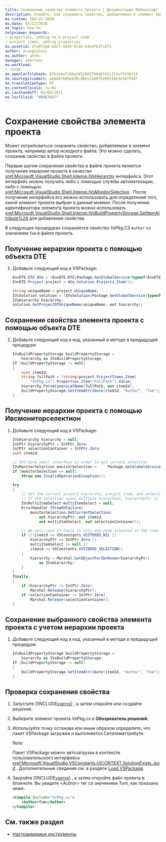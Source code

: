 ```yaml
---
title: Сохранение свойства элемента проекта | Документация Майкрософт
description: Узнайте, как сохранить свойство, добавляемое в элемент проекта, путем сохранения свойства в файле проекта в расширенном типе проекта.
ms.custom: SEO-VS-2020
ms.date: 03/22/2018
ms.topic: how-to
helpviewer_keywords:
- properties, adding to a project item
- project items, adding properties
ms.assetid: d7a0f2b0-d427-4d49-9536-54edfb37c0f3
author: acangialosi
ms.author: anthc
manager: jmartens
ms.workload:
- vssdk
ms.openlocfilehash: 63b1a4a7cb6e2d12882794a07e51151effe36716
ms.sourcegitcommit: ae6d47b09a439cd0e13180f5e89510e3e347fd47
ms.translationtype: MT
ms.contentlocale: ru-RU
ms.lasthandoff: 02/08/2021
ms.locfileid: "99967427"
---
```

# <a name="persist-the-property-of-a-project-item"></a>Сохранение свойства элемента проекта
Может потребоваться сохранить свойство, добавляемое в элемент проекта, например автор исходного файла. Это можно сделать, сохранив свойство в файле проекта.

 Первым шагом сохранения свойства в файле проекта является получение иерархии проекта в качестве <xref:Microsoft.VisualStudio.Shell.Interop.IVsHierarchy> интерфейса. Этот интерфейс можно получить либо с помощью службы автоматизации, либо с помощью <xref:Microsoft.VisualStudio.Shell.Interop.IVsMonitorSelection> . После получения интерфейса его можно использовать для определения того, какой элемент проекта выбран в данный момент. После получения идентификатора элемента проекта можно использовать <xref:Microsoft.VisualStudio.Shell.Interop.IVsBuildPropertyStorage.SetItemAttribute%2A> для добавления свойства.

 В следующих процедурах сохраняется свойство *VsPkg.CS* `Author` со значением `Tom` в файле проекта.

## <a name="to-obtain-the-project-hierarchy-with-the-dte-object"></a>Получение иерархии проекта с помощью объекта DTE

1. Добавьте следующий код в VSPackage:

    ```csharp
    EnvDTE.DTE dte = (EnvDTE.DTE)Package.GetGlobalService(typeof(EnvDTE.DTE));
    EnvDTE.Project project = dte.Solution.Projects.Item(1);

    string uniqueName = project.UniqueName;
    IVsSolution solution = (IVsSolution)Package.GetGlobalService(typeof(SVsSolution));
    IVsHierarchy hierarchy;
    solution.GetProjectOfUniqueName(uniqueName, out hierarchy);
    ```

## <a name="to-persist-the-project-item-property-with-the-dte-object"></a>Сохранение свойства элемента проекта с помощью объекта DTE

1. Добавьте следующий код в код, указанный в методе в предыдущей процедуре:

    ```csharp
    IVsBuildPropertyStorage buildPropertyStorage =
        hierarchy as IVsBuildPropertyStorage;
    if (buildPropertyStorage != null)
    {
        uint itemId;
        string fullPath = (string)project.ProjectItems.Item(
            "VsPkg.cs").Properties.Item("FullPath").Value;
        hierarchy.ParseCanonicalName(fullPath, out itemId);
        buildPropertyStorage.SetItemAttribute(itemId, "Author", "Tom");
    }
    ```

## <a name="to-obtain-the-project-hierarchy-using-ivsmonitorselection"></a>Получение иерархии проекта с помощью Ивсмониторселектион

1. Добавьте следующий код в VSPackage:

    ```csharp
    IVsHierarchy hierarchy = null;
    IntPtr hierarchyPtr = IntPtr.Zero;
    IntPtr selectionContainer = IntPtr.Zero;
    uint itemid;

    // Retrieve shell interface in order to get current selection
    IVsMonitorSelection monitorSelection =     Package.GetGlobalService(typeof(SVsShellMonitorSelection)) as     IVsMonitorSelection;
    if (monitorSelection == null)
        throw new InvalidOperationException();

    try
    {
        // Get the current project hierarchy, project item, and selection container for the current selection
        // If the selection spans multiple hierachies, hierarchyPtr is Zero
        IVsMultiItemSelect multiItemSelect = null;
        ErrorHandler.ThrowOnFailure(
            monitorSelection.GetCurrentSelection(
                out hierarchyPtr, out itemid,
                out multiItemSelect, out selectionContainer));

        // We only care if there is only one node selected in the tree
        if (!(itemid == VSConstants.VSITEMID_NIL ||
            hierarchyPtr == IntPtr.Zero ||
            multiItemSelect != null ||
            itemid == VSConstants.VSITEMID_SELECTION))
        {
            hierarchy = Marshal.GetObjectForIUnknown(hierarchyPtr)
                as IVsHierarchy;
        }
    }
    finally
    {
        if (hierarchyPtr != IntPtr.Zero)
            Marshal.Release(hierarchyPtr);
        if (selectionContainer != IntPtr.Zero)
            Marshal.Release(selectionContainer);
    }
    ```

## <a name="to-persist-the-selected-project-item-property-given-the-project-hierarchy"></a>Сохранение выбранного свойства элемента проекта с учетом иерархии проекта

1. Добавьте следующий код в код, указанный в методе в предыдущей процедуре:

    ```csharp
    IVsBuildPropertyStorage buildPropertyStorage =
        hierarchy as IVsBuildPropertyStorage;
    if (buildPropertyStorage != null)
    {
        buildPropertyStorage.SetItemAttribute(itemId, "Author", "Tom");
    }
    ```

## <a name="to-verify-that-the-property-is-persisted"></a>Проверка сохранения свойства

1. Запустите [!INCLUDE[vsprvs](../code-quality/includes/vsprvs_md.md)] , а затем откройте или создайте решение.

2. Выберите элемент проекта VsPkg.cs в **Обозреватель решений**.

3. Используйте точку останова или иным образом определите, что пакет VSPackage загружен и выполняется Сетитематтрибуте.

   > [!NOTE]
   > Пакет VSPackage можно автозагрузки в контексте пользовательского интерфейса <xref:Microsoft.VisualStudio.VSConstants.UICONTEXT.SolutionExists_guid> . Дополнительные сведения см. в разделе [Load VSPackage](../extensibility/loading-vspackages.md).

4. Закройте [!INCLUDE[vsprvs](../code-quality/includes/vsprvs_md.md)] , а затем откройте файл проекта в блокноте. Вы увидите \<Author> тег со значением Tom, как показано ниже:

   ```xml
   <Compile Include="VsPkg.cs">
       <Author>Tom</Author>
   </Compile>
   ```

## <a name="see-also"></a>См. также раздел

- [Настраиваемые инструменты](../extensibility/internals/custom-tools.md)
